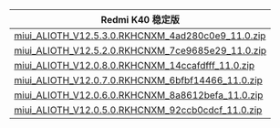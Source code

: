 | Redmi K40  稳定版    |
| ---- |
| [miui_ALIOTH_V12.5.3.0.RKHCNXM_4ad280c0e9_11.0.zip](https://hugeota.d.miui.com/V12.5.3.0.RKHCNXM/miui_ALIOTH_V12.5.3.0.RKHCNXM_4ad280c0e9_11.0.zip)    |
| [miui_ALIOTH_V12.5.2.0.RKHCNXM_7ce9685e29_11.0.zip](https://hugeota.d.miui.com/V12.5.2.0.RKHCNXM/miui_ALIOTH_V12.5.2.0.RKHCNXM_7ce9685e29_11.0.zip)    |
| [miui_ALIOTH_V12.0.8.0.RKHCNXM_14ccafdfff_11.0.zip](https://hugeota.d.miui.com/V12.0.8.0.RKHCNXM/miui_ALIOTH_V12.0.8.0.RKHCNXM_14ccafdfff_11.0.zip)    |
| [miui_ALIOTH_V12.0.7.0.RKHCNXM_6bfbf14466_11.0.zip](https://hugeota.d.miui.com/V12.0.7.0.RKHCNXM/miui_ALIOTH_V12.0.7.0.RKHCNXM_6bfbf14466_11.0.zip)    |
| [miui_ALIOTH_V12.0.6.0.RKHCNXM_8a8612befa_11.0.zip](https://hugeota.d.miui.com/V12.0.6.0.RKHCNXM/miui_ALIOTH_V12.0.6.0.RKHCNXM_8a8612befa_11.0.zip)    |
| [miui_ALIOTH_V12.0.5.0.RKHCNXM_92ccb0cdcf_11.0.zip](https://hugeota.d.miui.com/V12.0.5.0.RKHCNXM/miui_ALIOTH_V12.0.5.0.RKHCNXM_92ccb0cdcf_11.0.zip)    |
